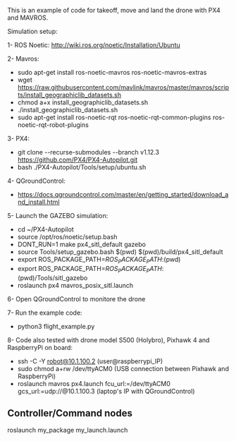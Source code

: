 This is an example of code for takeoff, move and land the drone with PX4 and MAVROS.

Simulation setup:

1- ROS Noetic:
http://wiki.ros.org/noetic/Installation/Ubuntu

2- Mavros: 
- sudo apt-get install ros-noetic-mavros ros-noetic-mavros-extras
- wget https://raw.githubusercontent.com/mavlink/mavros/master/mavros/scripts/install_geographiclib_datasets.sh
- chmod a+x install_geographiclib_datasets.sh
- ./install_geographiclib_datasets.sh
- sudo apt-get install ros-noetic-rqt ros-noetic-rqt-common-plugins ros-noetic-rqt-robot-plugins

3- PX4:
- git clone --recurse-submodules --branch v1.12.3 https://github.com/PX4/PX4-Autopilot.git
- bash ./PX4-Autopilot/Tools/setup/ubuntu.sh

4- QGroundControl:
- https://docs.qgroundcontrol.com/master/en/getting_started/download_and_install.html


5- Launch the GAZEBO simulation:

- cd ~/PX4-Autopilot
- source /opt/ros/noetic/setup.bash
- DONT_RUN=1 make px4_sitl_default gazebo
- source Tools/setup_gazebo.bash $(pwd) $(pwd)/build/px4_sitl_default
- export ROS_PACKAGE_PATH=$ROS_PACKAGE_PATH:$(pwd)
- export ROS_PACKAGE_PATH=$ROS_PACKAGE_PATH:$(pwd)/Tools/sitl_gazebo
- roslaunch px4 mavros_posix_sitl.launch 


6- Open QGroundControl to monitore the drone


7- Run the example code:

- python3 flight_example.py


8- Code also tested with drone model S500 (Holybro), Pixhawk 4 and RaspberryPi on board:

- ssh -C -Y robot@10.1.100.2 (user@raspberrypi_IP)
- sudo chmod a+rw /dev/ttyACM0 (USB connection between Pixhawk and RaspberryPi)
- roslaunch mavros px4.launch fcu_url:=/dev/ttyACM0 gcs_url:=udp://@10.1.100.3 (laptop's IP with QGroundControl)

## Controller/Command nodes

roslaunch my_package my_launch.launch

